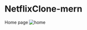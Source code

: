 # NetflixClone-mern

Home page
![home](https://user-images.githubusercontent.com/57187594/117097383-205ca780-ad89-11eb-9472-0fcddcf7be29.png)
